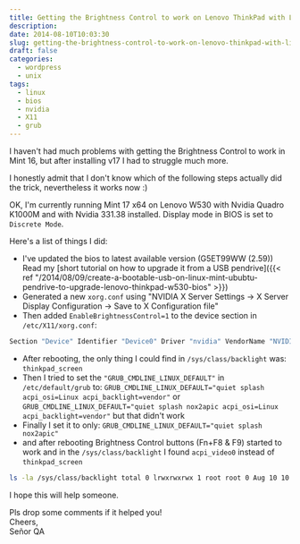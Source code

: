 ```yaml
---
title: Getting the Brightness Control to work on Lenovo ThinkPad with Linux Mint 17 (x64) installed and with Nvidia Quadro K1000M on board
description: 
date: 2014-08-10T10:03:30
slug: getting-the-brightness-control-to-work-on-lenovo-thinkpad-with-linux-mint-17-x64-installed-and-with-nvidia-quadro-k1000m-on-board
draft: false
categories:
  - wordpress
  - unix
tags:
  - linux
  - bios
  - nvidia
  - X11
  - grub
---
```


I haven't had much problems with getting the Brightness Control to work in Mint 16, 
but after installing v17 I had to struggle much more. 

I honestly admit that I don't know which of the following steps actually did the trick, 
nevertheless it works now :) 

OK, I'm currently running Mint 17 x64 on Lenovo W530 with Nvidia Quadro K1000M 
and with Nvidia 331.38 installed. Display mode in BIOS is set to `Discrete Mode`. 

Here's a list of things I did: 


- I've updated the bios to latest available version (G5ET99WW (2.59)) Read my [short tutorial on how to upgrade it from a USB pendrive]({{< ref "/2014/08/09/create-a-bootable-usb-on-linux-mint-ububtu-pendrive-to-upgrade-lenovo-thinkpad-w530-bios" >}})
- Generated a new `xorg.conf` using "NVIDIA X Server Settings -> X Server Display Configuration -> Save to X Configuration file" 
- Then added `EnableBrightnessControl=1` to the device section in `/etc/X11/xorg.conf`: 

```bash
Section "Device" Identifier "Device0" Driver "nvidia" VendorName "NVIDIA Corporation" BoardName "Quadro K1000M" Option "RegistryDwords" "EnableBrightnessControl=1" EndSection
```

- After rebooting, the only thing I could find in `/sys/class/backlight` was: `thinkpad_screen`
- Then I tried to set the `"GRUB_CMDLINE_LINUX_DEFAULT"` in `/etc/default/grub` to: `GRUB_CMDLINE_LINUX_DEFAULT="quiet splash acpi_osi=Linux acpi_backlight=vendor"` or `GRUB_CMDLINE_LINUX_DEFAULT="quiet splash nox2apic acpi_osi=Linux acpi_backlight=vendor"` but that didn't work 
- Finally I set it to only: `GRUB_CMDLINE_LINUX_DEFAULT="quiet splash nox2apic"`
- and after rebooting Brightness Control buttons (Fn+F8 & F9) started to work and in the `/sys/class/backlight` I found `acpi_video0` instead of `thinkpad_screen` 
```bash
ls -la /sys/class/backlight total 0 lrwxrwxrwx 1 root root 0 Aug 10 10:14 acpi_video0 -> ../../devices/pci0000:00/0000:00:01.0/0000:01:00.0/backlight/acpi_video0/
```

I hope this will help someone. 

Pls drop some comments if it helped you!  
Cheers,  
Señor QA
